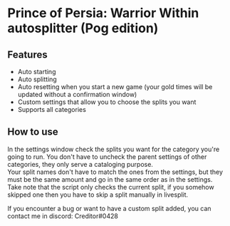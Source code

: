 <!---# Prince of Persia: Warrior Within autosplitter  (<img src="https://cdn.frankerfacez.com/emoticon/210748/2" alt="Pog" title="Pog" width="30" align="center"/> edition)--->
# Prince of Persia: Warrior Within autosplitter  (Pog edition)
## Features
- Auto starting
- Auto splitting
- Auto resetting when you start a new game (your gold times will be updated without a confirmation window)
- Custom settings that allow you to choose the splits you want
- Supports all categories
 
## How to use

In the settings window check the splits you want for the category you're going to run. You don't have to uncheck the parent settings of other categories, they only serve a cataloging purpose.  
Your split names don't have to match the ones from the settings, but they must be the same amount and go in the same order as in the settings.  
Take note that the script only checks the current split, if you somehow skipped one then you have to skip a split manually in livesplit.

If you encounter a bug or want to have a custom split added, you can contact me in discord: Creditor#0428
